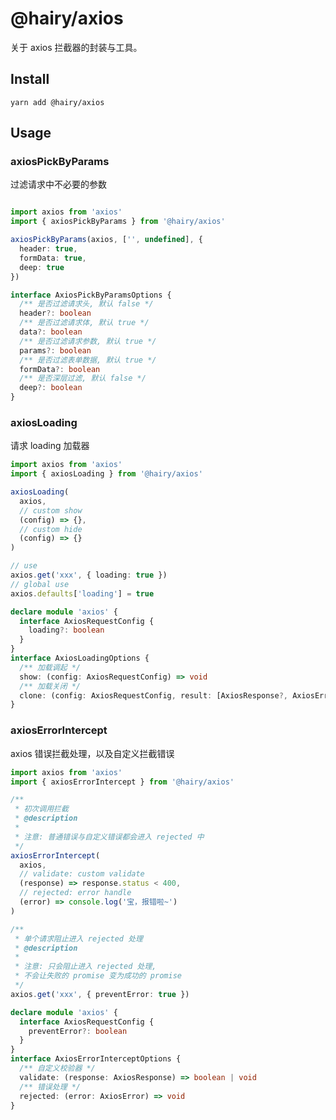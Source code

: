 # @hairy/axios

关于 axios 拦截器的封装与工具。

## Install

`yarn add @hairy/axios`

## Usage

### axiosPickByParams

过滤请求中不必要的参数

~~~typescript

import axios from 'axios'
import { axiosPickByParams } from '@hairy/axios'

axiosPickByParams(axios, ['', undefined], {
  header: true,
  formData: true,
  deep: true
})

~~~

~~~typescript
interface AxiosPickByParamsOptions {
  /** 是否过滤请求头, 默认 false */
  header?: boolean
  /** 是否过滤请求体, 默认 true */
  data?: boolean
  /** 是否过滤请求参数, 默认 true */
  params?: boolean
  /** 是否过滤表单数据, 默认 true */
  formData?: boolean
  /** 是否深层过滤, 默认 false */
  deep?: boolean
}
~~~

### axiosLoading

请求 loading 加载器

~~~typescript
import axios from 'axios'
import { axiosLoading } from '@hairy/axios'

axiosLoading(
  axios,
  // custom show
  (config) => {},
  // custom hide
  (config) => {}
)

// use
axios.get('xxx', { loading: true })
// global use
axios.defaults['loading'] = true
~~~

~~~typescript
declare module 'axios' {
  interface AxiosRequestConfig {
    loading?: boolean
  }
}
interface AxiosLoadingOptions {
  /** 加载调起 */
  show: (config: AxiosRequestConfig) => void
  /** 加载关闭 */
  clone: (config: AxiosRequestConfig, result: [AxiosResponse?, AxiosError?]) => void
}
~~~

### axiosErrorIntercept

axios 错误拦截处理，以及自定义拦截错误

~~~typescript
import axios from 'axios'
import { axiosErrorIntercept } from '@hairy/axios'

/**
 * 初次调用拦截
 * @description
 * 
 * 注意: 普通错误与自定义错误都会进入 rejected 中
 */
axiosErrorIntercept(
  axios,
  // validate: custom validate
  (response) => response.status < 400,
  // rejected: error handle
  (error) => console.log('宝，报错啦~')
)

/**
 * 单个请求阻止进入 rejected 处理
 * @description
 * 
 * 注意: 只会阻止进入 rejected 处理, 
 * 不会让失败的 promise 变为成功的 promise
 */
axios.get('xxx', { preventError: true })
~~~

~~~typescript
declare module 'axios' {
  interface AxiosRequestConfig {
    preventError?: boolean
  }
}
interface AxiosErrorInterceptOptions {
  /** 自定义校验器 */
  validate: (response: AxiosResponse) => boolean | void
  /** 错误处理 */
  rejected: (error: AxiosError) => void
}
~~~